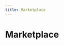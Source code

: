 ```yaml
---
title: Marketplace
---
```


# Marketplace

<MarketplaceAccordion :categories="categories" />

<script setup>
import { ref } from 'vue';
import { categories as marketplaceCategories } from './.vuepress/marketplaceData.js';

const categories = ref(marketplaceCategories);
</script>
